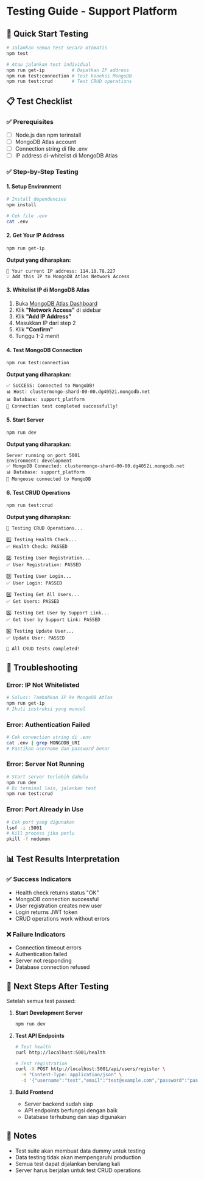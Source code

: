 # Testing Guide - Support Platform

## 🧪 Quick Start Testing

```bash
# Jalankan semua test secara otomatis
npm test

# Atau jalankan test individual
npm run get-ip          # Dapatkan IP address
npm run test:connection # Test koneksi MongoDB
npm run test:crud       # Test CRUD operations
```

## 📋 Test Checklist

### ✅ Prerequisites

- [ ] Node.js dan npm terinstall
- [ ] MongoDB Atlas account
- [ ] Connection string di file .env
- [ ] IP address di-whitelist di MongoDB Atlas

### ✅ Step-by-Step Testing

#### 1. Setup Environment

```bash
# Install dependencies
npm install

# Cek file .env
cat .env
```

#### 2. Get Your IP Address

```bash
npm run get-ip
```

**Output yang diharapkan:**

```
📍 Your current IP address: 114.10.78.227
💡 Add this IP to MongoDB Atlas Network Access
```

#### 3. Whitelist IP di MongoDB Atlas

1. Buka [MongoDB Atlas Dashboard](https://cloud.mongodb.com/)
2. Klik **"Network Access"** di sidebar
3. Klik **"Add IP Address"**
4. Masukkan IP dari step 2
5. Klik **"Confirm"**
6. Tunggu 1-2 menit

#### 4. Test MongoDB Connection

```bash
npm run test:connection
```

**Output yang diharapkan:**

```
✅ SUCCESS: Connected to MongoDB!
📊 Host: clustermongo-shard-00-00.dg4052i.mongodb.net
📊 Database: support_platform
🎉 Connection test completed successfully!
```

#### 5. Start Server

```bash
npm run dev
```

**Output yang diharapkan:**

```
Server running on port 5001
Environment: development
✅ MongoDB Connected: clustermongo-shard-00-00.dg4052i.mongodb.net
📊 Database: support_platform
🔗 Mongoose connected to MongoDB
```

#### 6. Test CRUD Operations

```bash
npm run test:crud
```

**Output yang diharapkan:**

```
🧪 Testing CRUD Operations...

1️⃣ Testing Health Check...
✅ Health Check: PASSED

2️⃣ Testing User Registration...
✅ User Registration: PASSED

3️⃣ Testing User Login...
✅ User Login: PASSED

4️⃣ Testing Get All Users...
✅ Get Users: PASSED

5️⃣ Testing Get User by Support Link...
✅ Get User by Support Link: PASSED

6️⃣ Testing Update User...
✅ Update User: PASSED

🎉 All CRUD tests completed!
```

## 🔧 Troubleshooting

### Error: IP Not Whitelisted

```bash
# Solusi: Tambahkan IP ke MongoDB Atlas
npm run get-ip
# Ikuti instruksi yang muncul
```

### Error: Authentication Failed

```bash
# Cek connection string di .env
cat .env | grep MONGODB_URI
# Pastikan username dan password benar
```

### Error: Server Not Running

```bash
# Start server terlebih dahulu
npm run dev
# Di terminal lain, jalankan test
npm run test:crud
```

### Error: Port Already in Use

```bash
# Cek port yang digunakan
lsof -i :5001
# Kill process jika perlu
pkill -f nodemon
```

## 📊 Test Results Interpretation

### ✅ Success Indicators

- Health check returns status "OK"
- MongoDB connection successful
- User registration creates new user
- Login returns JWT token
- CRUD operations work without errors

### ❌ Failure Indicators

- Connection timeout errors
- Authentication failed
- Server not responding
- Database connection refused

## 🚀 Next Steps After Testing

Setelah semua test passed:

1. **Start Development Server**

   ```bash
   npm run dev
   ```

2. **Test API Endpoints**

   ```bash
   # Test health
   curl http://localhost:5001/health

   # Test registration
   curl -X POST http://localhost:5001/api/users/register \
     -H "Content-Type: application/json" \
     -d '{"username":"test","email":"test@example.com","password":"password123","fullName":"Test User"}'
   ```

3. **Build Frontend**
   - Server backend sudah siap
   - API endpoints berfungsi dengan baik
   - Database terhubung dan siap digunakan

## 📝 Notes

- Test suite akan membuat data dummy untuk testing
- Data testing tidak akan mempengaruhi production
- Semua test dapat dijalankan berulang kali
- Server harus berjalan untuk test CRUD operations

